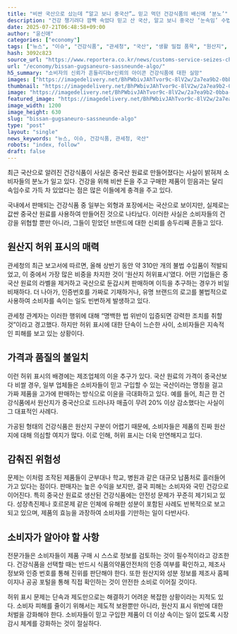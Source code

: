 ```yaml
---
title: "비싼 국산으로 샀는데 “알고 보니 중국산”… 믿고 먹던 건강식품의 배신에 ‘분노’"
description: "건강 챙기려다 깜빡 속았다 믿고 산 국산, 알고 보니 중국산 ‘눈속임’ 수법에 소비자 분노 커져 ..."
date: 2025-07-21T06:48:58+09:00
author: "윤신애"
categories: ["economy"]
tags: ["뉴스", "이슈", "건강식품", "관세청", "국산", "생활 밀접 품목", "원산지", "중국산", "믿음의 배신", "소비자 권리 보호"]
hash: 3092c823
source_url: "https://www.reportera.co.kr/news/customs-service-seizes-chinese-health-food-products/"
url: "/economy/bissan-gugsaneuro-sassneunde-algo/"
h5_summary: "소비자의 신뢰가 흔들리다br신뢰의 아이콘 건강식품에 대한 실망"
images: ["https://imagedelivery.net/BhPWbivJAhTvor9c-8lV2w/2a7ea9b2-0bba-4b12-3a28-e84941103900/public", "https://imagedelivery.net/BhPWbivJAhTvor9c-8lV2w/a4e5c3b0-53fb-4fe8-0c7b-44e21be82900/public", "https://imagedelivery.net/BhPWbivJAhTvor9c-8lV2w/231cfd47-dfa8-488b-ff51-90b8ec6f9500/public", "https://imagedelivery.net/BhPWbivJAhTvor9c-8lV2w/ef8375c7-f5d2-4147-fd83-68439bf06500/public", "https://imagedelivery.net/BhPWbivJAhTvor9c-8lV2w/ec1d728e-7cb5-4144-86c4-3ef03e8a7f00/public"]
thumbnail: "https://imagedelivery.net/BhPWbivJAhTvor9c-8lV2w/2a7ea9b2-0bba-4b12-3a28-e84941103900/public"
image: "https://imagedelivery.net/BhPWbivJAhTvor9c-8lV2w/2a7ea9b2-0bba-4b12-3a28-e84941103900/public"
featured_image: "https://imagedelivery.net/BhPWbivJAhTvor9c-8lV2w/2a7ea9b2-0bba-4b12-3a28-e84941103900/public"
image_width: 1200
image_height: 630
slug: "bissan-gugsaneuro-sassneunde-algo"
type: "post"
layout: "single"
news_keywords: "뉴스, 이슈, 건강식품, 관세청, 국산"
robots: "index, follow"
draft: false
---
```


최근 국산으로 알려진 건강식품이 사실은 중국산 원료로 만들어졌다는 사실이 밝혀져 소비자들의 분노가 일고 있다. 건강을 위해 비싼 돈을 주고 구매한 제품이 믿음과는 달리 속임수로 가득 차 있었다는 점은 많은 이들에게 충격을 주고 있다.

국내에서 판매되는 건강식품 중 일부는 외형과 포장에서는 국산으로 보이지만, 실제로는 값싼 중국산 원료를 사용하여 만들어진 것으로 나타났다. 이러한 사실은 소비자들의 건강을 위협할 뿐만 아니라, 그들이 믿었던 브랜드에 대한 신뢰를 송두리째 흔들고 있다.

## 원산지 허위 표시의 매력

관세청의 최근 보고서에 따르면, 올해 상반기 동안 약 310만 개의 불법 수입품이 적발되었고, 이 중에서 가장 많은 비중을 차지한 것이 ‘원산지 허위표시’였다. 어떤 기업들은 중국산 원료의 라벨을 제거하고 국산으로 둔갑시켜 판매하며 이득을 추구하는 경우가 비일비재하다. 더 나아가, 인증번호를 가짜로 기재하거나, 유명 브랜드의 로고를 불법적으로 사용하여 소비자를 속이는 일도 빈번하게 발생하고 있다.

관세청 관계자는 이러한 행위에 대해 “명백한 법 위반이 입증되면 강력한 조치를 취할 것”이라고 경고했다. 하지만 허위 표시에 대한 단속이 느슨한 사이, 소비자들은 지속적인 피해를 보고 있는 상황이다.

## 가격과 품질의 불일치

이런 허위 표시의 배경에는 제조업체의 이윤 추구가 있다. 국산 원료의 가격이 중국산보다 비쌀 경우, 일부 업체들은 소비자들이 믿고 구입할 수 있는 국산이라는 명칭을 걸고 가짜 제품을 고가에 판매하는 방식으로 이윤을 극대화하고 있다. 예를 들어, 최근 한 건강식품에서 원산지가 중국산으로 드러나자 매출이 무려 20% 이상 감소했다는 사실이 그 대표적인 사례다.

가공된 형태의 건강식품은 원산지 구분이 어렵기 때문에, 소비자들은 제품의 진짜 원산지에 대해 의심할 여지가 많다. 이로 인해, 허위 표시는 더욱 만연해지고 있다.

## 감춰진 위험성

문제는 이처럼 조작된 제품들이 군부대나 학교, 병원과 같은 대규모 납품처로 흘러들어가고 있다는 점이다. 판매자는 높은 수익을 보지만, 결국 피해는 소비자와 국민 건강으로 이어진다. 특히 중국산 원료로 생산된 건강식품에는 안전성 문제가 꾸준히 제기되고 있다. 성장촉진제나 호르몬제 같은 인체에 유해한 성분이 포함된 사례도 반복적으로 보고되고 있으며, 제품의 효능을 과장하여 소비자를 기만하는 일이 다반사다.

## 소비자가 알아야 할 사항

전문가들은 소비자들이 제품 구매 시 스스로 정보를 검토하는 것이 필수적이라고 강조한다. 건강식품을 선택할 때는 반드시 식품의약품안전처의 인증 여부를 확인하고, 제조사 정보와 인증 번호를 통해 진위를 판단해야 한다. 또한 원산지와 성분 정보를 제조사 홈페이지나 공공 포털을 통해 직접 확인하는 것이 안전한 소비로 이어질 것이다.

허위 표시 문제는 단속과 제도만으로는 해결하기 어려운 복잡한 상황이라는 지적도 있다. 소비자 피해를 줄이기 위해서는 제도적 보완뿐만 아니라, 원산지 표시 위반에 대한 처벌을 강화해야 한다. 소비자들이 믿고 구입한 제품이 더 이상 속이는 일이 없도록 시장 감시 체계를 강화하는 것이 절실하다.
